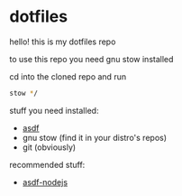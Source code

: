 # dotfiles
hello!
this is my dotfiles repo

to use this repo you need gnu stow installed

cd into the cloned repo and run
```bash
stow */
```

stuff you need installed:
- [asdf](https://asdf-vm.com/)
- gnu stow (find it in your distro's repos)
- git (obviously)

recommended stuff:
- [asdf-nodejs](https://github.com/asdf-vm/asdf-nodejs)
